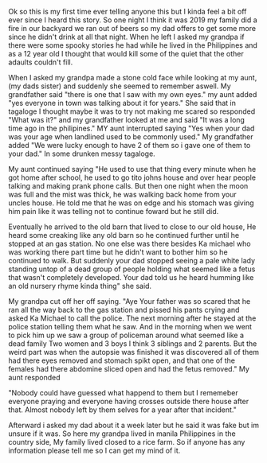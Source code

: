 Ok so this is my first time ever telling anyone this but I kinda feel a bit off ever since I heard this story. So one night I think it was 2019 my family did a fire in our backyard we ran out of beers so my dad offers to get some more since he didn't drink at all that night. When he left I asked my grandpa if there were some spooky stories he had while he lived in the Philippines and as a 12 year old I thought that would kill some of the quiet that the other adaults couldn't fill.

 When I asked my grandpa made a stone cold face while looking at my aunt, (my dads sister) and suddenly she seemed to remember aswell. My grandfather said "there is one that I saw with my own eyes." my aunt added
 "yes everyone in town was talking about it for years." She said that in tagaloge I thought maybe it was to try not making me scared so responded "What was it?" and my grandfather looked at me and said
 "It was a long time ago in the philipines." MY aunt interrupted saying 
"Yes when your dad was your age when landlined used to be commonly used."
My grandfather added
"We were lucky enough to have 2 of them so i gave one of them to your dad." In some drunken messy tagaloge.

My aunt continued saying
"He used to use that thing every minute when he got home after school, he used to go tito johns house and over hear people talking and making prank phone calls. But then one night when the moon was full and the mist was thick, he was walking back home from your uncles house. He told me that he was on edge and his stomach was giving him pain like it was telling not to continue foward but he still did.

 Eventually he arrived to  the old barn that lived to close to our old house, He heard some creaking like any old barn so he continued further until he stopped at an gas station. No one else was there besides Ka michael who was working there part time but he didn't want to bother him so he continued to walk. But suddenly your dad stopped seeing a pale white lady standing untop of a dead group of people holding what seemed like a fetus that wasn't completely developed. Your dad told us he heard humming like an old nursery rhyme kinda thing" she said.

My grandpa cut off her off saying.
"Aye Your father was so scared that he ran all the way back to the gas station and pissed his pants crying and asked Ka Michael to call the police. The next morning after he stayed at the police station telling them what he saw. And in the morning when we went to pick him up we saw a group of policeman around what seemed like a dead family Two women and 3 boys I think 3 siblings and 2 parents. But the weird part was when the autopsie was finished it was discovered all of them had there eyes removed and stomach spikt open, and that one of the females had there abdomine sliced open and had the fetus removed."
My aunt responded

"Nobody could have guessed what happend to them but I rememeber everyone praying and everyone having crosses outside there house after that. Almost nobody left by them selves for a year after that incident."

Afterward i asked my dad about it a week later but he said it was fake but im unsure if it was. So here my grandpa lived in manila Philippines in the country side, My family lived closed to a rice farm. So if anyone has any information please tell me so I can get my mind of it.